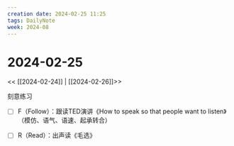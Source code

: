 ```yaml
---
creation date: 2024-02-25 11:25
tags: DailyNote
week: 2024-08
---
```


# 2024-02-25

<< [[2024-02-24]] | [[2024-02-26]]>>

刻意练习
- [ ] F（Follow）：跟读TED演讲《How to speak so that people want to listen》（模仿、语气、语速、起承转合）
- [ ] R（Read）：出声读《毛选》

